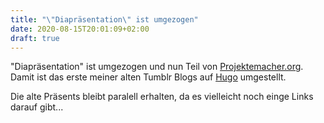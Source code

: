 ```yaml
---
title: "\"Diapräsentation\" ist umgezogen"
date: 2020-08-15T20:01:09+02:00
draft: true
---
```


"Diapräsentation" ist umgezogen und nun Teil von [Projektemacher.org](https://projektemacher.org). Damit ist das erste meiner alten Tumblr Blogs auf [Hugo]() umgestellt.

Die alte Präsents bleibt paralell erhalten, da es vielleicht noch einge Links darauf gibt...
